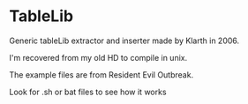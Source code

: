 # TableLib
Generic tableLib extractor and inserter made by Klarth in 2006.

I'm recovered from my old HD to compile in unix.

The example files are from Resident Evil Outbreak.

Look for .sh or bat files to see how it works
